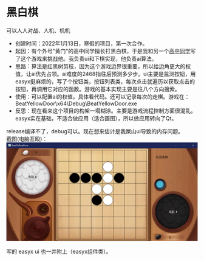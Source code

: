 # 黑白棋
可以人人对战、人机、机机

- 创建时间：2022年1月13日，寒假的项目，第一次合作。
- 起因：有个外号"黄门"的高中同学擅长打黑白棋，于是我和另一个[高中同学](https://space.bilibili.com/174819631/)写了这个游戏来挑战他。我负责ui和下棋实现，他负责ai算法。
- 思路：算法是红黑树剪枝，因为这个游戏边界很重要，所以给边角更大的权值，让ai优先占领。ai难度的2468指往后预测多少步。ui主要是监测按钮，用easyx挺麻烦的，写了个按钮类，按钮列表类，每次点击就遍历以获取点击的按钮，再调用它对应的函数。游戏的基本实现主要是往八个方向搜索。
- 使用：可以配置ai的权值。具体看代码。还可以记录每次的走棋。游戏在：BeatYellowDoor\x64\Debug\BeatYellowDoor.exe
- 反思：现在看来这个项目的构架一塌糊涂。主要是游戏流程控制方面很混乱。easyx实在基础，不适合做应用（适合画图），所以做应用转向了Qt。

release编译不了，debug可以。现在想来估计是我屎山ui导致的内存问题。<br>
截图(电脑互殴)：
![demo](demo.png)

写的 easyx ui 也一并附上（easyx组件类）。